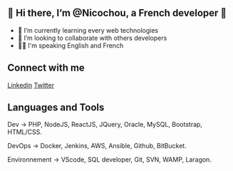 ## 👋 Hi there, I’m @Nicochou, a French developer 👋

- 🌱 I’m currently learning every web technologies
- 💞️ I’m looking to collaborate with others developers 
- 🧏‍♂️ I'm speaking English and French

## Connect with me

[Linkedin](https://www.linkedin.com/in/nicolas-boulein-131a75162/)
[Twitter](https://twitter.com/NicolasBoulein)

## Languages and Tools

Dev -> PHP, NodeJS, ReactJS, JQuery, Oracle, MySQL, Bootstrap, HTML/CSS.

DevOps -> Docker, Jenkins, AWS, Ansible, Github, BitBucket.

Environnement -> VScode, SQL developer, Git, SVN, WAMP, Laragon.
